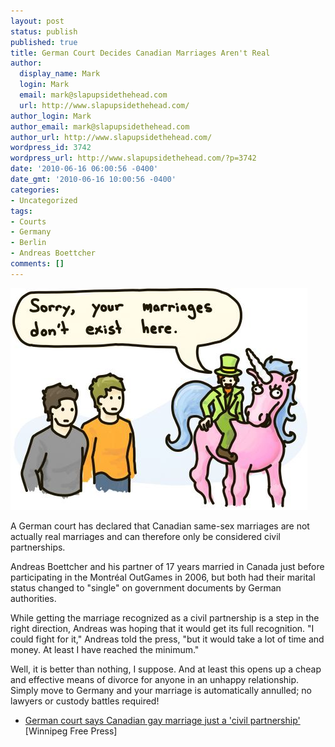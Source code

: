 ```yaml
---
layout: post
status: publish
published: true
title: German Court Decides Canadian Marriages Aren't Real
author:
  display_name: Mark
  login: Mark
  email: mark@slapupsidethehead.com
  url: http://www.slapupsidethehead.com/
author_login: Mark
author_email: mark@slapupsidethehead.com
author_url: http://www.slapupsidethehead.com/
wordpress_id: 3742
wordpress_url: http://www.slapupsidethehead.com/?p=3742
date: '2010-06-16 06:00:56 -0400'
date_gmt: '2010-06-16 10:00:56 -0400'
categories:
- Uncategorized
tags:
- Courts
- Germany
- Berlin
- Andreas Boettcher
comments: []
---
```

![A leprechaun riding a unicorn declares that same-sex marriages aren't real.](/wp-content/media/2010/06/not-real.jpg "Why, just ask the talking fantastipotomus.")

A German court has declared that Canadian same-sex marriages are not actually real marriages and can therefore only be considered civil partnerships.

Andreas Boettcher and his partner of 17 years married in Canada just before participating in the Montréal OutGames in 2006, but both had their marital status changed to "single" on government documents by German authorities.

While getting the marriage recognized as a civil partnership is a step in the right direction, Andreas was hoping that it would get its full recognition. "I could fight for it," Andreas told the press, "but it would take a lot of time and money. At least I have reached the minimum."

Well, it is better than nothing, I suppose. And at least this opens up a cheap and effective means of divorce for anyone in an unhappy relationship. Simply move to Germany and your marriage is automatically annulled; no lawyers or custody battles required!

- [German court says Canadian gay marriage just a 'civil partnership'](http://www.winnipegfreepress.com/world/breakingnews/german-man-fighting-to-have-his-homosexual-marriage-legally-recognized-96363819.html) [Winnipeg Free Press]
